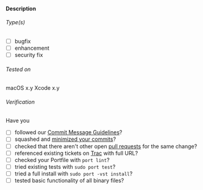 #### Description

<!-- Note: it is best to make pull requests from a branch rather than from master -->

###### Type(s)
<!-- update (title contains ": U(u)pdate to"), submission (new Portfile) and CVE Identifiers are auto-detected, replace [ ] with [x] to select -->

- [ ] bugfix
- [ ] enhancement
- [ ] security fix

###### Tested on
<!-- Triple-click and copy the next line and paste it into your shell. It will copy your OS and Xcode version to the clipboard. Paste it here replacing this section.
printf "%s\n" "macOS $(sw_vers -productVersion) $(sw_vers -buildVersion) on $(uname -m)" "$(xcodebuild -version|awk 'NR==1{x=$0}END{print x" "$NF}')"|tee /dev/tty|pbcopy
-->
macOS x.y
Xcode x.y

###### Verification <!-- (delete not applicable items) -->
Have you

- [ ] followed our [Commit Message Guidelines](https://trac.macports.org/wiki/CommitMessages)?
- [ ] squashed and [minimized your commits](https://guide.macports.org/#project.github)?
- [ ] checked that there aren't other open [pull requests](https://github.com/macports/macports-ports/pulls) for the same change?
- [ ] referenced existing tickets on [Trac](https://trac.macports.org/wiki/Tickets) with full URL? <!-- Please don't open a new Trac ticket if you are submitting a pull request. -->
- [ ] checked your Portfile with `port lint`?
- [ ] tried existing tests with `sudo port test`?
- [ ] tried a full install with `sudo port -vst install`?
- [ ] tested basic functionality of all binary files?

<!-- Use "skip notification" (surrounded with []) to avoid notifying maintainers -->
